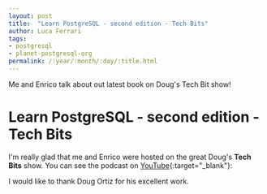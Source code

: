 ```yaml
---
layout: post
title:  "Learn PostgreSQL - second edition - Tech Bits"
author: Luca Ferrari
tags:
- postgresql
- planet-postgresql-org
permalink: /:year/:month/:day/:title.html
---
```

Me and Enrico talk about out latest book on Doug's Tech Bit show!

# Learn PostgreSQL - second edition - Tech Bits

I'm really glad that me and Enrico were hosted on the great Doug's **Tech Bits** show. You can see the podcast on [YouTube](Biblio/lib/Biblio/Schema/Result/){:target="_blank"}:



I would like to thank Doug Ortiz for his excellent work.
